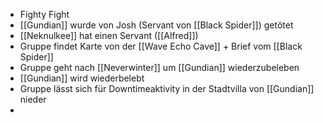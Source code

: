- Fighty Fight
- [[Gundian]] wurde von Josh (Servant von [[Black Spider]]) getötet
- [[Neknulkee]] hat einen Servant ([[Alfred]])
- Gruppe findet Karte von der [[Wave Echo Cave]] + Brief vom [[Black Spider]]
- Gruppe geht nach [[Neverwinter]] um [[Gundian]] wiederzubeleben
- [[Gundian]] wird wiederbelebt
- Gruppe lässt sich für Downtimeaktivity in der Stadtvilla von [[Gundian]] nieder
-